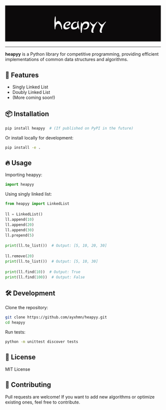 ![Heapyy Logo](logo.jpg)
<hr>

**heapyy** is a Python library for competitive programming, providing efficient implementations of common data structures and algorithms.

## 🚀 Features
- Singly Linked List
- Doubly Linked List
- (More coming soon!)

## 📦 Installation
```bash
pip install heapyy  # (If published on PyPI in the future)
```

Or install locally for development:

```bash
pip install -e .
```

## 🔥 Usage
Importing heapyy:

```python
import heapyy
```

Using singly linked list:

```python
from heapyy import LinkedList

ll = LinkedList()
ll.append(10)
ll.append(20)
ll.append(30)
ll.prepend(5)

print(ll.to_list())  # Output: [5, 10, 20, 30]

ll.remove(20)
print(ll.to_list())  # Output: [5, 10, 30]

print(ll.find(10))  # Output: True
print(ll.find(100))  # Output: False
```

## 🛠️ Development
Clone the repository:

```bash
git clone https://github.com/ayxhmn/heapyy.git
cd heapyy
```

Run tests:

```bash
python -m unittest discover tests
```

## 📜 License
MIT License

## 🤝 Contributing
Pull requests are welcome! If you want to add new algorithms or optimize existing ones, feel free to contribute.